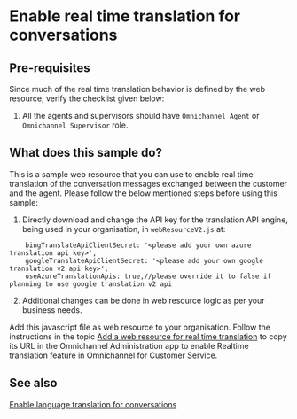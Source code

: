 # Enable real time translation for conversations

## Pre-requisites

Since much of the real time translation behavior is defined by the web resource, verify the checklist given below:

1. All the agents and supervisors should have `Omnichannel Agent` or `Omnichannel Supervisor` role.


## What does this sample do?

This is a sample web resource that you can use to enable real time translation of the conversation messages exchanged between the customer and the agent. Please follow the below mentioned steps before using this sample:

1. Directly download and change the API key for the translation API engine, being used in your organisation, in `webResourceV2.js` at:

```
	bingTranslateApiClientSecret: '<please add your own azure translation api key>',
	googleTranslateApiClientSecret: '<please add your own google translation v2 api key>',
	useAzureTranslationApis: true,//please override it to false if planning to use google translation v2 api
```

2. Additional changes can be done in web resource logic as per your business needs.


Add this javascript file as web resource to your organisation. Follow the instructions in the topic [Add a web resource for real time translation](https://docs.microsoft.com/dynamics365/omnichannel/developer/how-to/add-web-resource-real-time-translation) to copy its URL in the Omnichannel Administration app to enable Realtime translation feature in Omnichannel for Customer Service.

## See also

[Enable language translation for conversations](https://docs.microsoft.com/dynamics365/omnichannel/administrator/enable-chat-translation)
